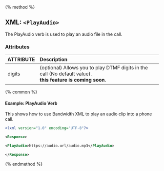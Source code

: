 {% method %}
## XML: `<PlayAudio>`
The PlayAudio verb is used to play an audio file in the call.


### Attributes
| ATTRIBUTE | Description                                                                                                     |
|:----------|:----------------------------------------------------------------------------------------------------------------|
| digits    | (optional) Allows you to play DTMF digits in the call (No default value). <br> **this feature is coming soon**. |

{% common %}
#### Example:  PlayAudio Verb
This shows how to use Bandwidth XML to play an audio clip into a phone call.



```XML
<?xml version="1.0" encoding="UTF-8"?>

<Response>

<PlayAudio>https://audio.url/audio.mp3</PlayAudio>

</Response>
```

{% endmethod %}
